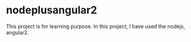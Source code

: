 # nodeplusangular2
This project is for learning purpose. In this project, I have used the nodejs, angular2. 
